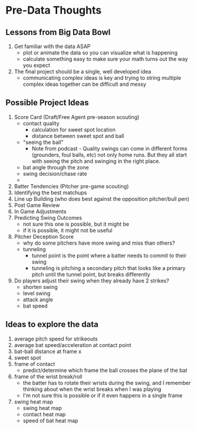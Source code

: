# Pre-Data Thoughts
## Lessons from Big Data Bowl
1. Get familiar with the data ASAP
    - plot or animate the data so you can visualize what is happening
    - calculate something easy to make sure your math turns out the way you expect
2. The final project should be a single, well developed idea
    - communicating complex ideas is key and trying to string multiple complex ideas together can be difficult and messy
## Possible Project Ideas
1. Score Card (Draft/Free Agent pre-season scouting)
    - contact quality
        * calculation for sweet spot location
        * distance between sweet spot and ball
    - "seeing the ball"
        * Note from podcast - Quality swings can come in different forms (grounders, foul balls, etc) not only home runs. But they all start with seeing the pitch and swinging in the right place.
    - bat angle through the zone
    - swing decision/chase rate
    - 
2. Batter Tendencies (Pitcher pre-game scouting)
3. Identifying the best matchups
4. Line up Building (who does best against the opposition pitcher/bull pen)
5. Post Game Review
6. In Game Adjustments
7. Predicting Swing Outcomes
    - not sure this one is possible, but it might be
    - if it is possible, it might not be useful
8. Pitcher Deception Score
    - why do some pitchers have more swing and miss than others? 
    - tunneling 
        * tunnel point is the point where a batter needs to commit to their swing
        * tunneling is pitching a secondary pitch that looks like a primary pitch until the tunnel point, but breaks differently
9. Do players adjust their swing when they already have 2 strikes?
    - shorten swing
    - level swing
    - attack angle
    - bat speed
## Ideas to explore the data
1. average pitch speed for strikeouts
2. average bat speed/acceleration at contact point
3. bat-ball distance at frame x
4. sweet spot
5. frame of contact
    - predict/determine which frame the ball crosses the plane of the bat
6. frame of the wrist break/roll
    - the batter has to rotate their wrists during the swing, and I remember thinking about when the wrist breaks when I was playing
    - I'm not sure this is possible or if it even happens in a single frame
7. swing heat map
    - swing heat map
    - contact heat map
    - speed of bat heat map